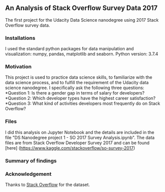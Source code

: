 ## An Analysis of Stack Overflow Survey Data 2017
The first project for the Udacity Data Science nanodegree using 2017 Stack Overflow survey data.

### Installations
I used the standard python packages for data manipulation and visualization: numpy, pandas, matplotlib and seaborn.
Python version: 3.7.4

### Motivation
This project is used to practice data science skills, to familiarize with the data science process, and to fulfill the requirement of the Udacity data science nanodegree. I specifically ask the following three questions:
*Question 1: Is there a gender gap in terms of salary for developers?
*Question 2: Which developer types have the highest career satisfaction?
*Question 3: What kind of activities developers most frequently do on Stack Overflow?

### Files
I did this analysis on Jupyter Notebook and the details are included in the file "DS Nanodegree project 1 - SO 2017 Survey Analysis.ipynb". The data files are from Stack Overflow Developer Survey 2017 and can be found [here] (https://www.kaggle.com/stackoverflow/so-survey-2017)

### Summary of findings


### Acknowledgement
Thanks to [Stack Overflow](https://insights.stackoverflow.com/survey) for the dataset. 

